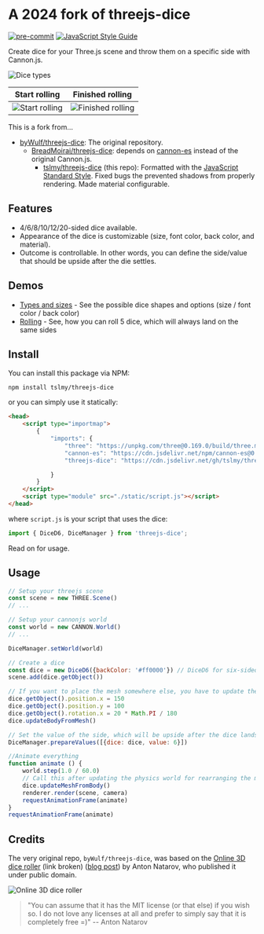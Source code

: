 # A 2024 fork of threejs-dice

[![pre-commit](https://img.shields.io/badge/pre--commit-enabled-brightgreen?logo=pre-commit&logoColor=white)](https://github.com/pre-commit/pre-commit)
[![JavaScript Style Guide](https://img.shields.io/badge/code_style-standard-brightgreen.svg)](https://standardjs.com)

Create dice for your Three.js scene and throw them on a specific side with Cannon.js.

![Dice types](https://github.com/user-attachments/assets/071b0b3c-affa-4d41-bad9-9c73525b3eac)

| Start rolling | Finished rolling                                                                                     |
| --- |------------------------------------------------------------------------------------------------------|
| ![Start rolling](https://github.com/user-attachments/assets/6dc07b34-cb68-45f1-9239-8dd037e38389) | ![Finished rolling](https://github.com/user-attachments/assets/7fbe4cc7-158c-4f7d-b380-33f21f527845) |

This is a fork from...
* [byWulf/threejs-dice](https://github.com/byWulf/threejs-dice): The original repository.
  * [BreadMoirai/threejs-dice](https://github.com/BreadMoirai/threejs-dice): depends on [cannon-es](https://github.com/pmndrs/cannon-es) instead of the original Cannon.js.
    * [tslmy/threejs-dice](https://github.com/tslmy/threejs-dice) (this repo): Formatted with the [JavaScript Standard Style](https://standardjs.com/). Fixed bugs the prevented shadows from properly rendering. Made material configurable.

## Features
* 4/6/8/10/12/20-sided dice available.
* Appearance of the dice is customizable (size, font color, back color, and material).
* Outcome is controllable. In other words, you can define the side/value that should be upside after the die settles.

## Demos
* [Types and sizes](./examples/types-and-sizes.html) - See the possible dice shapes and options (size / font color / back color)
* [Rolling](./examples/rolling.html) - See, how you can roll 5 dice, which will always land on the same sides

## Install

You can install this package via NPM:

```shell
npm install tslmy/threejs-dice
```

or you can simply use it statically:

```html
<head>
    <script type="importmap">
        {
            "imports": {
                "three": "https://unpkg.com/three@0.169.0/build/three.module.js",
                "cannon-es": "https://cdn.jsdelivr.net/npm/cannon-es@0.20.0/dist/cannon-es.min.js"
                "threejs-dice": "https://cdn.jsdelivr.net/gh/tslmy/threejs-dice@master/lib/dice.js",

            }
        }
    </script>
    <script type="module" src="./static/script.js"></script>
</head>
```

where `script.js` is your script that uses the dice:

```javascript
import { DiceD6, DiceManager } from 'threejs-dice';
```

Read on for usage.

## Usage

```javascript
// Setup your threejs scene
const scene = new THREE.Scene()
// ...

// Setup your cannonjs world
const world = new CANNON.World()
// ...

DiceManager.setWorld(world)

// Create a dice
const dice = new DiceD6({backColor: '#ff0000'}) // DiceD6 for six-sided dice; for options, see DiceObject.
scene.add(dice.getObject())

// If you want to place the mesh somewhere else, you have to update the body
dice.getObject().position.x = 150
dice.getObject().position.y = 100
dice.getObject().rotation.x = 20 * Math.PI / 180
dice.updateBodyFromMesh()

// Set the value of the side, which will be upside after the dice lands
DiceManager.prepareValues([{dice: dice, value: 6}])

//Animate everything
function animate () {
    world.step(1.0 / 60.0)
    // Call this after updating the physics world for rearranging the mesh according to the body:
    dice.updateMeshFromBody()
    renderer.render(scene, camera)
    requestAnimationFrame(animate)
}
requestAnimationFrame(animate)
```

## Credits

The very original repo, `byWulf/threejs-dice`, was based on the [Online 3D dice roller](http://a.teall.info/dice) (link broken) ([blog post](http://www.teall.info/2014/01/online-3d-dice-roller.htm)) by Anton Natarov, who published it under public domain.

![Online 3D dice roller](https://github.com/user-attachments/assets/b2fc204c-6e3e-4fb7-a930-9cbb99625a6f)

> "You can assume that it has the MIT license (or that else) if you wish so. I do not love any licenses at all and prefer to simply say that it is completely free =)"
> -- Anton Natarov
